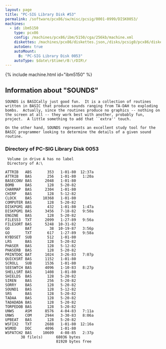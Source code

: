 ```yaml
---
layout: page
title: "PC-SIG Library Disk #53"
permalink: /software/pcx86/sw/misc/pcsig/0001-0999/DISK0053/
machines:
  - id: ibm5150
    type: pcx86
    config: /machines/pcx86/ibm/5150/cga/256kb/machine.xml
    diskettes: /machines/pcx86/diskettes.json,/disks/pcsig0/pcx86/diskettes.json
    autoGen: true
    autoMount:
      B: "PC-SIG Library Disk 0053"
    autoType: $date\r$time\rB:\rDIR\r
---
```


{% include machine.html id="ibm5150" %}

## Information about "SOUNDS"

    SOUNDS is BASICally just good fun.  It is a collection of routines
    written in BASIC that produce sounds ranging from TA-DAH to exploding
    bombs.  Actually, since the routines produce no graphics -- nothing on
    the screen at all -- they work best with another, probably fun,
    project.  A little something to add that ``extra'' touch.
    
    On the other hand, SOUNDS represents an excellent study tool for the
    BASIC programmer looking to determine the details of a given sound
    routine.

### Directory of PC-SIG Library Disk 0053

     Volume in drive A has no label
     Directory of A:\

    ATTRIB   ABS       353   1-01-80  12:37a
    ATTRIB   BAS       256   1-01-80   1:20a
    BASECONV BAS      2048   1-01-80
    BOMB     BAS       128   5-20-82
    CHARMAP  BAS      2304   1-01-80
    CHIRP    BAS       128   5-12-82
    CLOCK    BAS     10368   1-01-80
    COMPUTER BAS       128   5-20-82
    DISKPGM1 ABS       432   1-01-80   1:47a
    DISKPGM1 BAS      3456   7-18-82   9:50a
    ENGINE   BAS       128   5-20-82
    FILES53  TXT      2099   1-27-89   9:56a
    FILESORT BAS      5248  10-31-82
    GO       BAT        38  10-19-87   3:56p
    GO       TXT       617   1-27-89   9:58a
    KYBDSET  SUB       512   1-01-80
    LRS      BAS       128   5-20-82
    PHASER   BAS       128   5-12-82
    PHASERB  BAS       128   5-20-82
    PRINTDOC BAT      1024   3-26-83   7:07p
    QUICKSRT BAS      1152   1-01-80
    SCROLL   SUB      1536   1-01-80
    SEESWTCH BAS      4096   1-10-83   8:27p
    SHELLSRT BAS      1408   1-01-80
    SHIELDS  BAS       128   5-20-82
    SIREN    BAS       256   5-20-82
    SORRY    BAS       128   5-20-82
    SOUND1   BAS       128   5-12-82
    SRS      BAS       128   5-20-82
    TADAA    BAS       128   5-20-82
    TADADADA BAS       128   5-20-82
    TORPEDOB BAS       128   5-20-82
    UNWS     ASM      8576   4-04-83   7:11a
    UNWS     COM      2944   3-30-83   8:06a
    UPBEAT   BAS       128   5-20-82
    WSFIX2   TXT      2688   1-01-80  12:16a
    WSMOD    DOC      4096   1-01-80
    WSPATCH2 BAS     10609   4-08-85   2:37p
           38 file(s)      68036 bytes
                           81920 bytes free
